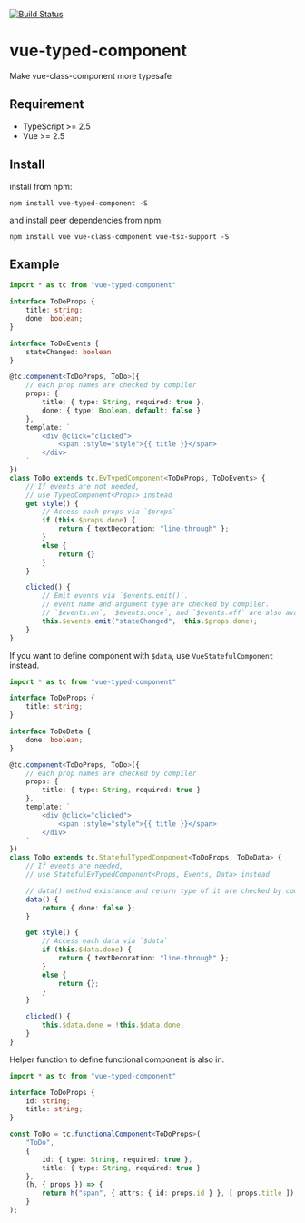 [![Build Status](https://travis-ci.org/wonderful-panda/vue-typed-component.svg?branch=master)](https://travis-ci.org/wonderful-panda/vue-typed-component)

# vue-typed-component
Make vue-class-component more typesafe

## Requirement
- TypeScript >= 2.5
- Vue >= 2.5

## Install

install from npm:

```console
npm install vue-typed-component -S
```

and install peer dependencies from npm:

```console
npm install vue vue-class-component vue-tsx-support -S
```

## Example

```typescript
import * as tc from "vue-typed-component"

interface ToDoProps {
    title: string;
    done: boolean;
}

interface ToDoEvents {
    stateChanged: boolean
}

@tc.component<ToDoProps, ToDo>({
    // each prop names are checked by compiler
    props: {
        title: { type: String, required: true },
        done: { type: Boolean, default: false }
    },
    template: `
        <div @click="clicked">
            <span :style="style">{{ title }}</span>
        </div>
    `
})
class ToDo extends tc.EvTypedComponent<ToDoProps, ToDoEvents> {
    // If events are not needed,
    // use TypedComponent<Props> instead
    get style() {
        // Access each props via `$props`
        if (this.$props.done) {
            return { textDecoration: "line-through" };
        }
        else {
            return {}
        }
    }

    clicked() {
        // Emit events via `$events.emit()`.
        // event name and argument type are checked by compiler.
        // `$events.on`, `$events.once`, and `$events.off` are also available.
        this.$events.emit("stateChanged", !this.$props.done);
    }
}
```

If you want to define component with `$data`, use `VueStatefulComponent` instead.

```typescript
import * as tc from "vue-typed-component"

interface ToDoProps {
    title: string;
}

interface ToDoData {
    done: boolean;
}

@tc.component<ToDoProps, ToDo>({
    // each prop names are checked by compiler
    props: {
        title: { type: String, required: true }
    },
    template: `
        <div @click="clicked">
            <span :style="style">{{ title }}</span>
        </div>
    `
})
class ToDo extends tc.StatefulTypedComponent<ToDoProps, ToDoData> {
    // If events are needed,
    // use StatefulEvTypedComponent<Props, Events, Data> instead

    // data() method existance and return type of it are checked by compiler
    data() {
        return { done: false };
    }

    get style() {
        // Access each data via `$data`
        if (this.$data.done) {
            return { textDecoration: "line-through" };
        }
        else {
            return {};
        }
    }

    clicked() {
        this.$data.done = !this.$data.done;
    }
}
```

Helper function to define functional component is also in.

```typescript
import * as tc from "vue-typed-component"

interface ToDoProps {
    id: string;
    title: string;
}

const ToDo = tc.functionalComponent<ToDoProps>(
    "ToDo",
    {
        id: { type: String, required: true },
        title: { type: String, required: true }
    },
    (h, { props }) => {
        return h("span", { attrs: { id: props.id } }, [ props.title ]);
    }
);
```

